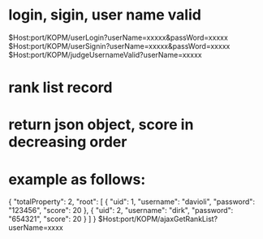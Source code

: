# login, sigin, user name valid
$Host:port/KOPM/userLogin?userName=xxxxx&passWord=xxxxx   
$Host:port/KOPM/userSignin?userName=xxxxx&passWord=xxxxx
$Host:port/KOPM/judgeUsernameValid?userName=xxxxx

# rank list record
# return json object, score in decreasing order
# example as follows:
{
	"totalProperty": 2,
	"root": [
		{
			"uid": 1,
			"username": "davioli",
			"password": "123456",
			"score": 20
		},
		{
			"uid": 2,
			"username": "dirk",
			"password": "654321",
			"score": 20
		}
	]
}
$Host:port/KOPM/ajaxGetRankList?userName=xxxx
